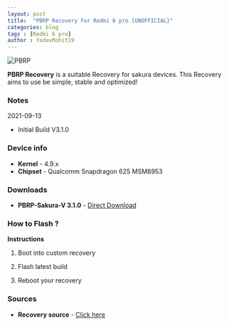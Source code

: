 ```yaml
---
layout: post
title:  "PBRP Recovery For Redmi 6 pro [UNOFFICIAL}"
categories: blog
tags : [Redmi 6 pro]
author : YadavMohit19
---
```


![PBRP](https://github.com/PitchBlackRecoveryProject/xda-template/blob/r3/pbrp_r3_banner.png?raw=true)

**PBRP Recovery** is a suitable Recovery for sakura devices.
This Recovery aims to use be simple, stable and optimized!

### Notes
2021-09-13
* Initial Build V3.1.0

### Device info
* **Kernel** - 4.9.x
* **Chipset** - Qualcomm Snapdragon 625 MSM8953

### Downloads
* **PBRP-Sakura-V 3.1.0** -     [Direct Download](https://github.com/YadavMohit19/recovery_sakura/releases/tag/20210912)

### How to Flash ?
**Instructions**

1) Boot into custom recovery 

2) Flash latest build

3) Reboot your recovery

### Sources
* **Recovery source** - [Click here](https://github.com/PitchBlackRecoveryProject)

